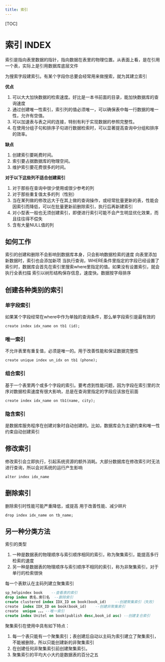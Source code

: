 ```yaml
---
title: 索引
---
```


[TOC]

# 索引 INDEX
索引是指向表里数据的指针，指向数据在表里的物理位置。从表面上看，是在引用一个表，实际上是引用数据库底层文件

为搜索字段建索引。有某个字段你总要会经常用来做搜索，就为其建立索引

**优点**
1. 可以大大加快数据的检索速度。好比是一本书前面的目录，能加快数据库的查询速度
2. 通过创建唯一性索引，索引列的值必须唯一，可以确保表中每一行数据的唯一性，允许有空值。
3. 可以加速表与表之间的连接，特别有利于实现数据的参照完整性。
4. 在使用分组子句和排序子句进行数据检索时，可以显著提高查询中分组和排序的效率。

**缺点**
1. 创建索引要耗费时间。
2. 索引要占据数据库的物理空间。
3. 维护索引要花费很多的时间。 

**对于以下这些列不适合创建索引**
1. 对于那些在查询中很少使用或很少参考的列
2. 对于那些重复值太多的列（性别）
3. 当在某列做的修改远大于在其上做的查询操作，或经常批量更新的表，性能会因索引而降低，可以在批量更新前删除索引，执行后再新建索引
4. 对小型表一般也无须创建索引，即便进行索引可能不会产生明显优化效果，而且往往得不偿失
5. 含有大量NULL值的列 

## 如何工作
索引的创建和删除不会影响到数据库本身，只会影响数据检索的速度
向表里添加新数据时，索引也会添加新项
当执行查询，WHERE条件里指定的字段已经设置了索引时，数据库会首先在索引里搜索where里指定的值。如果没有设置索引，就会执行全表扫描
索引以树形结构保存信息，速度快。数据按字母排序

## 创建各种类别的索引
### 单字段索引
如果某个字段经常在where中作为单独的查询条件，那么单字段索引是最有效的

```
create index idx_name on tb1 (id);
```

### 唯一索引
不允许表里有重复值，必须是唯一的。用于改善性能和保证数据完整性

```
create unique index un_idx on tb1 (phone);
```

### 组合索引
基于一个表里两个或多个字段的索引。要考虑到性能问题，因为字段在索引里的次序对数据检索速度有很大影响，总是在查询里指定的字段应该放在前面

```
create index idx_name on tb1(name, city);
```

### 隐含索引
是数据库服务程序在创建对象时自动创建的。比如，数据库会为主键约束和唯一性约束自动创建索引

## 修改索引
修改索引会立即执行，引起系统资源的额外消耗。大部分数据库在修改索引时无法进行查询，所以会对系统的运行产生影响

```
alter index idx_name
```

## 删除索引
删除索引时性能可能严重降低，或提高
用于改善性能、减少碎片

```
drop index idx_name on tb_name;
```

## 另一种分类方法

索引的类型   
1. 一种是数据表的物理顺序与索引顺序相同的索引，称为聚集索引，能提高多行检索的速度
2. 另一种是数据表的物理顺序与索引顺序不相同的索引，称为非聚集索引，对于单行的检索很快

每一个表默认在主码列建立聚集索引

```sql
sp_helpindex book    --查看表的索引
drop index 表名.索引名  --删除索引
create clustered index IDX_ID on book(book_id)    --创建聚集索引（失败）
create  index IDX_ID on book(book_id)    --创建非聚集索引
create  unique 。。。--唯一索引
create index Unitel on book(publish desc,book_id asc) --创建复合索引
```

聚集索引在使用中具有如下特点：
1. 每一个表只能有一个聚集索引；表创建后自动以主码为索引建立了聚集索引，不能被删除，所以只能创建新的非聚集索引
2. 在创建任何非聚集索引前创建聚集索引。
3. 聚集索引的平均大小大约是数据表的百分之五
 
                      
